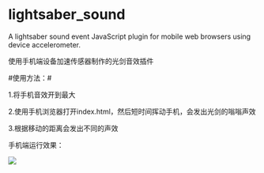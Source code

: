 # lightsaber_sound
A lightsaber sound event JavaScript plugin for mobile web browsers using device accelerometer.

使用手机端设备加速传感器制作的光剑音效插件

#使用方法：#

1.将手机音效开到最大


2.使用手机浏览器打开index.html，然后短时间挥动手机，会发出光剑的嗡嗡声效


3.根据移动的距离会发出不同的声效


手机端运行效果：

![](http://wx2.sinaimg.cn/mw690/7d6b7503ly1fcll2vlycbj20go0tn3zx.jpg)
